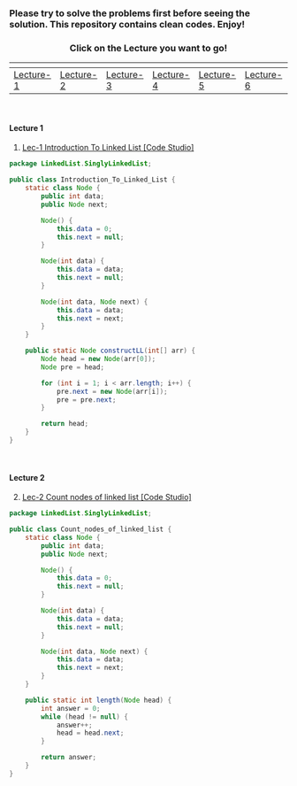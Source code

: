 ### Please try to solve the problems first before seeing the solution. This repository contains clean codes. Enjoy!

<div align="center" id="top">
	<h3>Click on the Lecture you want to go!</h3>
   <table>
      <thead>
         <tr>
            <th align="left"></th>
            <th align="left"></th>
            <th align="left"></th>
            <th align="left"></th>
            <th align="left"></th>
            <th align="left"></th>
            <th align="left"></th>
            <th align="left"></th>
         </tr>
      </thead>
      <tbody>
         <tr>
            <td align="left"><a href="#1">Lecture-1</a></td>
            <td align="left"><a href="#2">Lecture-2</a></td>
            <td align="left"><a href="#3">Lecture-3</a></td>
            <td align="left"><a href="#4">Lecture-4</a></td>
            <td align="left"><a href="#5">Lecture-5</a></td>
            <td align="left"><a href="#6">Lecture-6</a></td>
            <td align="left"><a href="#7">Lecture-7</a></td>
            <td align="left"><a href="#8">Lecture-8</a></td>
         </tr>
      </tbody>
   </table>
</div>

<br>

<h4 id="1">Lecture 1</h4>

1. [Lec-1  Introduction To Linked List [Code Studio]](https://www.codingninjas.com/studio/problems/introduction-to-linked-list_8144737)

```java
package LinkedList.SinglyLinkedList;

public class Introduction_To_Linked_List {
    static class Node {
        public int data;
        public Node next;

        Node() {
            this.data = 0;
            this.next = null;
        }

        Node(int data) {
            this.data = data;
            this.next = null;
        }

        Node(int data, Node next) {
            this.data = data;
            this.next = next;
        }
    }

    public static Node constructLL(int[] arr) {
        Node head = new Node(arr[0]);
        Node pre = head;

        for (int i = 1; i < arr.length; i++) {
            pre.next = new Node(arr[i]);
            pre = pre.next;
        }

        return head;
    }
}
```

<br>

<h4 id="2">Lecture 2</h4>

2. [Lec-2  Count nodes of linked list [Code Studio]](https://www.codingninjas.com/studio/problems/count-nodes-of-linked-list_5884)

```java
package LinkedList.SinglyLinkedList;

public class Count_nodes_of_linked_list {
    static class Node {
        public int data;
        public Node next;

        Node() {
            this.data = 0;
            this.next = null;
        }

        Node(int data) {
            this.data = data;
            this.next = null;
        }

        Node(int data, Node next) {
            this.data = data;
            this.next = next;
        }
    }

    public static int length(Node head) {
        int answer = 0;
        while (head != null) {
            answer++;
            head = head.next;
        }

        return answer;
    }
}
```

<br>